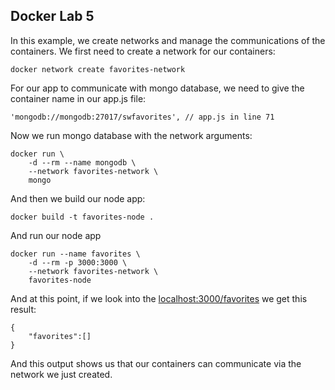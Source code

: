 ## Docker Lab 5
In this example, we create networks and manage the communications of the containers. We first need to create a network for our containers:

    docker network create favorites-network

For our app to communicate with mongo database, we need to give the container name in our app.js file:

    'mongodb://mongodb:27017/swfavorites', // app.js in line 71 

Now we run mongo database with the network arguments:
    
    docker run \ 
        -d --rm --name mongodb \
        --network favorites-network \
        mongo

And then we build our node app:
    
    docker build -t favorites-node .

And run our node app

    docker run --name favorites \
        -d --rm -p 3000:3000 \
        --network favorites-network \
        favorites-node

And at this point, if we look into the [localhost:3000/favorites](localhost:3000/favorites) we get this result:

    {
        "favorites":[]
    }

And this output shows us that our containers can communicate via the network we just created. 